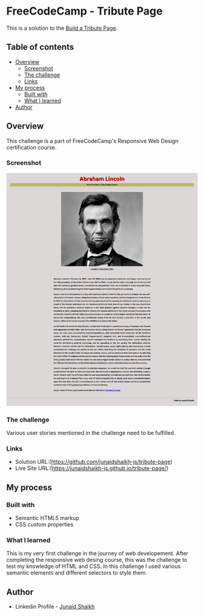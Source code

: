 # FreeCodeCamp - Tribute Page

This is a solution to the [Build a Tribute Page](https://www.freecodecamp.org/learn/responsive-web-design/responsive-web-design-projects/build-a-tribute-page).


## Table of contents

- [Overview](#overview)
  - [Screenshot](#screenshot)
  - [The challenge](#the-challenge)
  - [Links](#links)
- [My process](#my-process)
  - [Built with](#built-with)
  - [What I learned](#what-i-learned)
- [Author](#author)

## Overview

This challenge is a part of FreeCodeCamp's Responsive Web Design certification course.

### Screenshot

![](./design/tribute-page.png)

### The challenge

Various user stories mentioned in the challenge need to be fulfilled.

### Links

- Solution URL:(https://github.com/junaidshaikh-js/tribute-page)
- Live Site URL:(https://junaidshaikh-js.github.io/tribute-page/)

## My process

### Built with

- Semantic HTML5 markup
- CSS custom properties

### What I learned

This is my very first challenge in the journey of web developement. After completing the responsive web desing course, this was the challenge to test my knowledge of HTML and CSS. In this challenge I used various semantic elements and different selectors to style them. 

## Author

- Linkedin Profile - [Junaid Shaikh](https://www.linkedin.com/in/junaidshaikhjs/)
